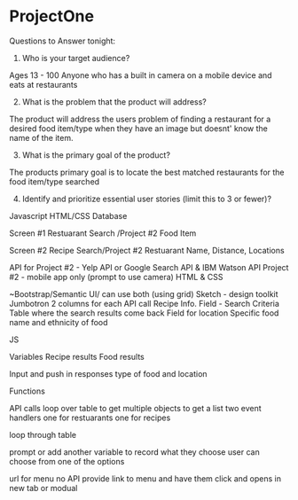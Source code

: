 # ProjectOne
Questions to Answer tonight:

1. Who is your target audience?

Ages 13 - 100
Anyone who has a built in camera on a  mobile device and eats at restaurants

2. What is the problem that the product will address?

The product will address the users problem of finding a restaurant for a desired food item/type when they have an image but doesnt' know the name of the item.

3. What is the primary goal of the product?

The products primary goal is to locate the best matched restaurants for the food item/type searched 

4. Identify and prioritize essential user stories (limit this to 3 or fewer)?

Javascript
HTML/CSS
Database

Screen #1
Restuarant Search /Project #2 Food Item

Screen #2
Recipe Search/Project #2 Restuarant Name, Distance, Locations

API for Project #2 - Yelp API or Google Search API & IBM Watson API
Project #2 - mobile app only (prompt to use camera)
HTML & CSS

~Bootstrap/Semantic UI/ can use both (using grid) 
  Sketch - design toolkit 
Jumbotron
2 columns for each API call
Recipe Info.
Field - Search Criteria
Table where the search results come back
Field for location
Specific food name and ethnicity of food

JS

Variables 
  Recipe results
  Food results

Input and push in responses
  type of food and location
  
Functions

API calls
loop over table to get multiple objects to get a list
  two event handlers
    one for restuarants
    one for recipes
    
loop through table

prompt or add another variable to record what they choose 
user can choose from one of the options

url for menu no API 
provide link to menu and have them click and opens in new tab or modual
